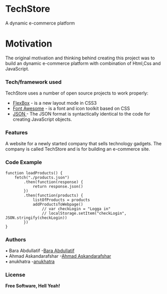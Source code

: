 <!DOCTYPE html><html><head><meta charset="utf-8"><title>TechStore.md</title><style></style></head><body id="preview">
<h1 class="code-line" data-line-start=0 data-line-end=1 ><a id="TechStore_0"></a>TechStore</h1>
<p class="has-line-data" data-line-start="1" data-line-end="2">A dynamic e-commerce platform</p>
<h1 class="code-line" data-line-start=2 data-line-end=3 ><a id="Motivation_2"></a>Motivation</h1>
<p class="has-line-data" data-line-start="3" data-line-end="4">The original motivation and thinking behind creating this project was to build an dynamic e-commerce platform with combination of Html,Css and JavaScript.</p>
<h3 class="code-line" data-line-start=6 data-line-end=7 ><a id="Techframework_used_6"></a>Tech/framework used</h3>
<p class="has-line-data" data-line-start="8" data-line-end="9">TechStore uses a number of open source projects to work properly:</p>
<ul>
<li class="has-line-data" data-line-start="10" data-line-end="11"><a href="https://www.w3schools.com/css/css3_flexbox.asp">FlexBox</a> -  is a new layout mode in CSS3</li>
<li class="has-line-data" data-line-start="11" data-line-end="12"><a href="https://fontawesome.com/">Font Awesome</a> - is a font and icon toolkit based on CSS</li>
<li class="has-line-data" data-line-start="12" data-line-end="13"><a href="https://www.w3schools.com/whatis/whatis_json.asp">JSON </a> - The JSON format is syntactically identical to the code for creating JavaScript objects.</li>
</ul>
<h3 class="code-line" data-line-start=15 data-line-end=16 ><a id="Features_15"></a>Features</h3>
<p class="has-line-data" data-line-start="16" data-line-end="17">A website for a newly started company that sells technology gadgets. The company is called TechStore and is for building an e-commerce site.</p>
<h3 class="code-line" data-line-start=17 data-line-end=18 ><a id="Code_Example_17"></a>Code Example</h3>
<pre><code class="has-line-data" data-line-start="21" data-line-end="34" class="language-sh"><span class="hljs-keyword">function</span> <span class="hljs-function"><span class="hljs-title">loadProducts</span></span>() {
    fetch(<span class="hljs-string">"./products.json"</span>)
        .then(<span class="hljs-keyword">function</span>(response) {
            <span class="hljs-built_in">return</span> response.json()
        })
        .then(<span class="hljs-keyword">function</span>(products) {
            listOfProducts = products
            addProductsToWebpage()
                // var checkLogin = <span class="hljs-string">"Logga in"</span>
                // <span class="hljs-built_in">local</span>Storage.setItem(<span class="hljs-string">"checkLogin"</span>, JSON.stringify(checkLogin))
        })
}
</code></pre>
<h3 class="code-line" data-line-start=34 data-line-end=35 ><a id="Authors_34"></a>Authors</h3>
<p class="has-line-data" data-line-start="35" data-line-end="38">•   Bara Abdullatif -<a href="https://github.com/baraabd">Bara Abdullatif</a><br>
•   Ahmad Askandarafshar -<a href="https://github.com/afshar20922019">Ahmad Askandarafshar</a><br>
•   anukhatra -<a href="https://github.com/anukhatra">anukhatra</a></p>
<h3 class="code-line" data-line-start=38 data-line-end=39 ><a id="License_38"></a>License</h3>
<p class="has-line-data" data-line-start="39" data-line-end="40"><strong>Free Software, Hell Yeah!</strong></p>

</body></html>